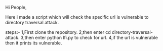 Hi People,

Here i made a script which will check the specific url is vulnerable to directory traversal attack.

steps:-
1,First clone the repository.
2,then enter cd directory-traversal-attack.
3,then enter python lfi.py to check for url.
4,if the url is vulnerable then it prints its vulnerable.
